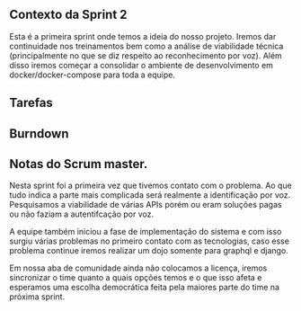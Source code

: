 ## Contexto da Sprint 2

Esta é a primeira sprint onde temos a ideia do nosso projeto. Iremos dar continuidade nos treinamentos bem como a análise de 
viabilidade técnica (principalmente no que se diz respeito ao reconhecimento por voz). Além disso iremos começar a consolidar 
o ambiente de desenvolvimento em docker/docker-compose para toda a equipe.

## Tarefas


## Burndown

## Notas do Scrum master.

Nesta sprint foi a primeira vez que tivemos contato com o problema. Ao que tudo indica a parte mais complicada será realmente 
a identificação por voz. Pesquisamos a viabilidade de várias APIs porém ou eram soluções pagas ou não faziam a autentifcação 
por voz. 

A equipe também iniciou a fase de implementação do sistema e com isso surgiu várias problemas no primeiro contato com as 
tecnologias, caso esse problema continue iremos realizar um dojo somente para graphql e django.

Em nossa aba de comunidade ainda não colocamos a licença, iremos sincronizar o time quanto a quais opções temos e o que isso 
afeta e esperamos uma escolha democrática feita pela maiores parte do time na próxima sprint.
